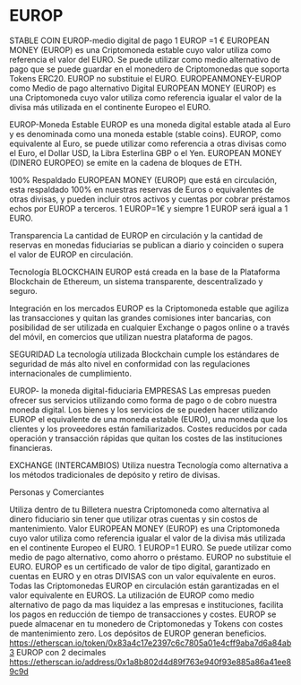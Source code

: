 # EUROP
STABLE COIN  EUROP-medio digital de pago 1 EUROP =1 € EUROPEAN MONEY (EUROP) es una Criptomoneda estable cuyo valor utiliza como referencia el valor del EURO. Se puede utilizar como medio alternativo de pago que se puede guardar en el monedero de Criptomonedas que soporta Tokens ERC20. EUROP no substituie el EURO.
EUROPEANMONEY-EUROP como Medio de pago alternativo Digital
EUROPEAN MONEY (EUROP) es una Criptomoneda cuyo valor utiliza como referencia igualar el valor de la divisa más utilizada en el continente Europeo el EURO.

EUROP-Moneda Estable
EUROP es una moneda digital estable atada al Euro y es denominada como una moneda estable (stable coins).
EUROP, como equivalente al Euro, se puede utilizar como referencia a otras divisas como el Euro, el Dollar USD, la Libra Esterlina GBP o el Yen.
EUROPEAN MONEY (DINERO EUROPEO) se emite en la cadena de bloques de ETH.

100% Respaldado
EUROPEAN MONEY (EUROP) que está en circulación, esta respaldado 100% en nuestras reservas de Euros o equivalentes de otras divisas, y pueden incluir otros activos y cuentas por cobrar préstamos echos por EUROP a terceros. 1 EUROP=1€
y siempre 1 EUROP será igual a 1 EURO.

Transparencia
La cantidad de EUROP en circulación y la cantidad de reservas en monedas fiduciarias se publican a diario y coinciden o supera el valor de EUROP en circulación.

Tecnología BLOCKCHAIN
EUROP está creada en la base de la Plataforma Blockchain de Ethereum, un sistema transparente, descentralizado y seguro.

Integración en los mercados
EUROP es la Criptomoneda estable que agiliza las transacciones y quitan las grandes comisiones inter bancarias, con posibilidad de ser utilizada en cualquier Exchange o pagos online o a través del móvil, en comercios que utilizan nuestra plataforma de pagos.

SEGURIDAD
La tecnología utilizada Blockchain cumple los estándares de seguridad de más alto nivel en conformidad con las regulaciones internacionales de cumplimiento.

EUROP- la moneda digital-fiduciaria
EMPRESAS
Las empresas pueden ofrecer sus servicios utilizando como forma de pago o de cobro nuestra moneda digital.
Los bienes y los servicios de se pueden hacer utilizando EUROP el equivalente de una moneda estable (EURO), una moneda que los clientes y los proveedores están familiarizados.
Costes reducidos por cada operación y transacción rápidas que quitan los costes de las instituciones financieras.

EXCHANGE (INTERCAMBIOS)
Utiliza nuestra Tecnología como alternativa a los métodos tradicionales de depósito y retiro de divisas.

Personas y Comerciantes

Utiliza dentro de tu Billetera nuestra Criptomoneda como alternativa al dinero fiduciario sin tener que utilizar otras cuentas y sin costos de mantenimiento.
Valor
EUROPEAN MONEY (EUROP) es una Criptomoneda cuyo valor utiliza como referencia igualar el valor de la divisa más utilizada en el continente Europeo el EURO. 1 EUROP=1 EURO.
Se puede utilizar como medio de pago alternativo, como ahorro o préstamo. 
EUROP no substituie el EURO. EUROP es un certificado de valor de tipo digital, garantizado en cuentas en EURO y en otras DIVISAS con un valor equivalente en euros. 
Todas las Criptomonedas EUROP en circulación están garantizadas en el valor equivalente en EUROS. 
La utilización de EUROP como medio alternativo de pago da mas liquidez a las empresas e instituciones, facilita los pagos en reducción de tiempo de transacciones y costes.
EUROP se puede almacenar en tu monedero de Criptomonedas y Tokens con costes de mantenimiento zero.
Los depósitos de EUROP generan beneficios.
https://etherscan.io/token/0x83a4c17e2397c6c7805a01e4cff9aba7d6a84ab3
EUROP con 2 decimales
https://etherscan.io/address/0x1a8b802d4d89f763e940f93e885a86a41ee89c9d
